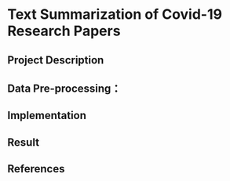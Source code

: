 # Text Summarization of Covid-19 Research Papers

## Project Description


## Data Pre-processing：

## Implementation



## Result



## References

